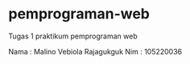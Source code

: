 # pemprograman-web
Tugas 1 praktikum pemprograman web


Nama : Malino Vebiola Rajagukguk
Nim  : 105220036

